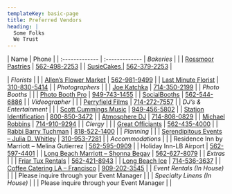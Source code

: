 ```yaml
---
templateKey: basic-page
title: Preferred Vendors
heading: |
  Some Folks
  We Trust
---
```

| Name     | Phone     |
| :------------- | :------------- | _Bakeries_                                                                                                    |                                  |
| [Rossmoor Pastries](http://www.RossmoorPastries.com)                                                          | [562-498-2253](tel:562-498-2253) |
| [SusieCakes ](http://www.SusieCakes.com/Stores/LongBeach) | [562-379-2253](tel:562-379-2253) |

| _Florists_                                                                                                    |                                  |
| [Allen’s Flower Market](http://www.AllensFlowerMarket.net)                                                    | [562-981-9499](tel:562-981-9499) |
| [Last Minute Florist](http://www.WhenYouThinkFlowers.com)                                                     | [310-830-5414](tel:310-830-5414) |
| _Photographers_                                                                                               |                                  |
| [Joe Katchka](http://www.KatchMoments.com)                                                                    | [714-350-2199](tel:714-350-2199) |
| _Photo Booths_                                                                                                |                                  |
| [Photo Booth Pro](http://www.PhotoBoothPro.com)                                                               | [949-743-1455](tel:949-743-1455) |
| [SocialBooths](http://www.SocialBooths.com)                                                                   | [562-544-6886](tel:562-544-6886) |
| _Videographer_                                                                                                |                                  |
| [Perryfield Films](http://www.PerryfieldFilms.com)                                                            | [714-272-7557](tel:714-272-7557) |
| _DJ’s & Entertainment_                                                                                        |                                  |
| [Scott Cummings Music](http://www.ScottCummingsMusic.com)                                                     | [949-456-5802](tel:949-456-5802) |
| [Station Identification](http://www.StationIdentification.net)                                                | [800-850-3472](tel:800-850-3472) |
| [Atmosphere DJ](http://www.AtmosphereDJ.com)                                                                  | [714-808-0829](tel:714-808-0829) |
| [Michael Robbins](http://www.MikeRob.com)                                                                     | [714-910-9294](tel:714-910-9294) |
| _Clergy_                                                                                                      |                                  |
| [Great Officiants](http://www.GreatOfficiants.com)                                                            | [562-435-4000](tel:562-435-4000) |
| [Rabbi Barry Tuchman](http://www.WeddingsWithSpirit.net)                                                      | [818-522-1400](tel:818-522-1400) |
| _Planning_                                                                                                    |                                  |
| [Serendipitous Events – Julia D. Whitley](https://www.yelp.com/biz/serendipitous-events-by-julia-los-angeles) | [310-953-7281](tel:310-953-7281) |
| _Accommodations_                                                                                              |                                  |
| Residence Inn by Marriott – Melina Gutierrez                                                                  | [562-595-0909](tel:562-595-0909) |
| Holiday Inn-LB Airport                                                                                        | [562-597-4401](tel:562-597-4401) |
| [Long Beach Marriott – Shonna Begay](https://www.marriott.com/hotels/travel/lgblb-long-beach-marriott/)       | [562-627-8079](tel:562-627-8079) |
| _Extras_                                                                                                      |                                  |
| [Friar Tux Rentals](http://www.FriarTux.com) | [562-421-8943](tel:562-421-8943) |
| [Long Beach Ice](http://www.LongBeachIce.com)                                                                 | [714-536-3637](tel:714-536-3637) |
| [Coffee Catering LA – Francisco](http://www.CoffeeCateringLA.com)                                             | [909-202-3545](tel:909-202-3545) |
| _Event Rentals (In House)_                                                                                    |                                  |
| Please inquire through your Event Manager                                                                     |                                  |
| _Specialty Linens (In House)_                                                                                 |                                  |
| Please inquire through your Event Manager                                                                     |                                  |
